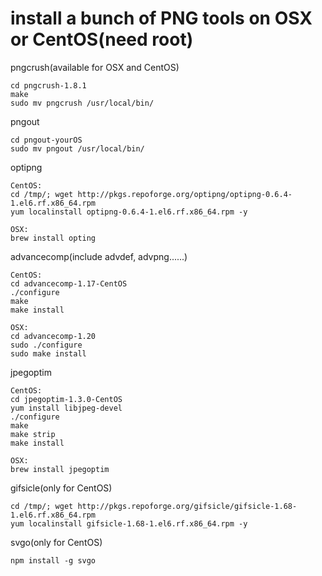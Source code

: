 # install a bunch of PNG tools on OSX or CentOS(need root)

pngcrush(available for OSX and CentOS)
    
    cd pngcrush-1.8.1
    make
    sudo mv pngcrush /usr/local/bin/
    
pngout
    
    cd pngout-yourOS
    sudo mv pngout /usr/local/bin/
    
optipng

    CentOS:
    cd /tmp/; wget http://pkgs.repoforge.org/optipng/optipng-0.6.4-1.el6.rf.x86_64.rpm
    yum localinstall optipng-0.6.4-1.el6.rf.x86_64.rpm -y

    OSX:
    brew install opting
    
advancecomp(include advdef, advpng......)

    CentOS:
    cd advancecomp-1.17-CentOS
    ./configure
    make
    make install

    OSX:
    cd advancecomp-1.20
    sudo ./configure
    sudo make install
    
jpegoptim

    CentOS:
    cd jpegoptim-1.3.0-CentOS
    yum install libjpeg-devel
    ./configure
    make
    make strip
    make install

    OSX:
    brew install jpegoptim

gifsicle(only for CentOS)

    cd /tmp/; wget http://pkgs.repoforge.org/gifsicle/gifsicle-1.68-1.el6.rf.x86_64.rpm
    yum localinstall gifsicle-1.68-1.el6.rf.x86_64.rpm -y

svgo(only for CentOS)

    npm install -g svgo